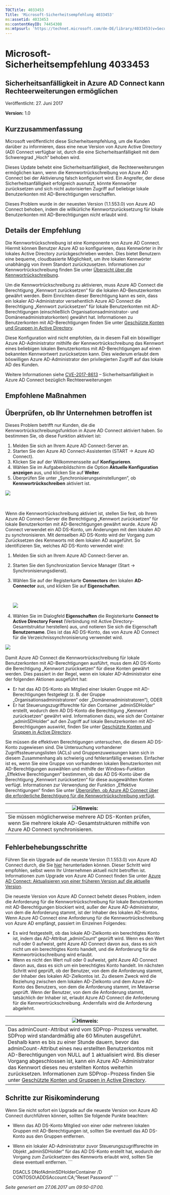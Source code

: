 ```yaml
---
TOCTitle: 4033453
Title: 'Microsoft-Sicherheitsempfehlung 4033453'
ms:assetid: 4033453
ms:contentKeyID: 74454308
ms:mtpsurl: 'https://technet.microsoft.com/de-DE/library/4033453(v=Security.10)'
---
```


Microsoft-Sicherheitsempfehlung 4033453
=======================================

Sicherheitsanfälligkeit in Azure AD Connect kann Rechteerweiterungen ermöglichen
--------------------------------------------------------------------------------

Veröffentlicht: 27. Juni 2017

**Version:** 1.0

Kurzzusammenfassung
-------------------

<span id="sectionToggle0"></span>
Microsoft veröffentlicht diese Sicherheitsempfehlung, um die Kunden darüber zu informieren, dass eine neue Version von Azure Active Directory (AD) Connect verfügbar ist, durch die eine Sicherheitsanfälligkeit mit dem Schweregrad „Hoch“ behoben wird.

Dieses Update behebt eine Sicherheitsanfälligkeit, die Rechteerweiterungen ermöglichen kann, wenn die Kennwortrückschreibung von Azure AD Connect bei der Aktivierung falsch konfiguriert wird. Ein Angreifer, der diese Sicherheitsanfälligkeit erfolgreich ausnutzt, könnte Kennwörter zurücksetzen und sich nicht autorisierten Zugriff auf beliebige lokale Benutzerkonten mit AD-Berechtigungen verschaffen.

Dieses Problem wurde in der neuesten Version (1.1.553.0) von Azure AD Connect behoben, indem die willkürliche Kennwortzurücksetzung für lokale Benutzerkonten mit AD-Berechtigungen nicht erlaubt wird.

Details der Empfehlung
----------------------

<span id="sectionToggle1"></span>
Die Kennwortrückschreibung ist eine Komponente von Azure AD Connect. Hiermit können Benutzer Azure AD so konfigurieren, dass Kennwörter in ihr lokales Active Directory zurückgeschrieben werden. Dies bietet Benutzern eine bequeme, cloudbasierte Möglichkeit, um ihre lokalen Kennwörter unabhängig von ihrem Standort zurückzusetzen. Informationen zur Kennwortrückschreibung finden Sie unter [Übersicht über die Kennwortrückschreibung](https://docs.microsoft.com/de-de/azure/active-directory/active-directory-passwords-writeback).

Um die Kennwortrückschreibung zu aktivieren, muss Azure AD Connect die Berechtigung „Kennwort zurücksetzen“ für die lokalen AD-Benutzerkonten gewährt werden. Beim Einrichten dieser Berechtigung kann es sein, dass ein lokaler AD-Administrator versehentlich Azure AD Connect die Berechtigung „Kennwort zurücksetzen“ für lokale Benutzerkonten mit AD-Berechtigungen (einschließlich Organisationsadministrator- und Domänenadministratorkonten) gewährt hat. Informationen zu Benutzerkonten mit AD-Berechtigungen finden Sie unter [Geschützte Konten und Gruppen in Active Directory](https://docs.microsoft.com/de-de/windows-server/identity/ad-ds/plan/security-best-practices/appendix-c--protected-accounts-and-groups-in-active-directory).

Diese Konfiguration wird nicht empfohlen, da in diesem Fall ein böswilliger Azure AD-Administrator mithilfe der Kennwortrückschreibung das Kennwort eines beliebigen lokalen Benutzerkontos mit AD-Berechtigungen auf einen bekannten Kennwortwert zurücksetzen kann. Dies wiederum erlaubt dem böswilligen Azure AD-Administrator den privilegierten Zugriff auf das lokale AD des Kunden.

Weitere Informationen siehe [CVE-2017-8613](https://cve.mitre.org/cgi-bin/cvename.cgi?name=cve-2017-8613) – Sicherheitsanfälligkeit in Azure AD Connect bezüglich Rechteerweiterungen

Empfohlene Maßnahmen
--------------------

<span id="sectionToggle2"></span>
**Überprüfen, ob Ihr Unternehmen betroffen ist**
------------------------------------------------

Dieses Problem betrifft nur Kunden, die die Kennwortrückschreibungsfunktion in Azure AD Connect aktiviert haben. So bestimmen Sie, ob diese Funktion aktiviert ist:

1.  Melden Sie sich an Ihrem Azure AD Connect-Server an.
2.  Starten Sie den Azure AD Connect-Assistenten (START → Azure AD Connect).
3.  Klicken Sie auf der Willkommensseite auf **Konfigurieren**.
4.  Wählen Sie im Aufgabenbildschirm die Option **Aktuelle Konfiguration anzeigen** aus, und klicken Sie auf **Weiter**.
5.  Überprüfen Sie unter „Synchronisierungseinstellungen“, ob **Kennwortrückschreiben** aktiviert ist.

![](images/Mt803213.EB9A43C32235251CEBA30763CA023255(de-DE,Security.10).png) 

 

Wenn die Kennwortrückschreibung aktiviert ist, stellen Sie fest, ob Ihrem Azure AD Connect-Server die Berechtigung „Kennwort zurücksetzen“ für lokale Benutzerkonten mit AD-Berechtigungen gewährt wurde. Azure AD Connect verwendet ein AD DS-Konto, um Änderungen mit dem lokalen AD zu synchronisieren. Mit demselben AD DS-Konto wird der Vorgang zum Zurücksetzen des Kennworts mit dem lokalen AD ausgeführt. So identifizieren Sie, welches AD DS-Konto verwendet wird:

1.  Melden Sie sich an Ihrem Azure AD Connect-Server an.
2.  Starten Sie den Synchronization Service Manager (Start → Synchronisierungsdienst).
3.  Wählen Sie auf der Registerkarte **Connectors** den lokalen **AD-Connector** aus, und klicken Sie auf **Eigenschaften**.

     

    ![](images/Mt803213.DB61E87568D302355369B23FC0475F46(de-DE,Security.10).png) 

4.  Wählen Sie im Dialogfeld **Eigenschaften** die Registerkarte **Connect to Active Directory Forest** (Verbindung mit Active Directory-Gesamtstruktur herstellen) aus, und notieren Sie sich die Eigenschaft **Benutzername**. Dies ist das AD DS-Konto, das von Azure AD Connect für die Verzeichnissynchronisierung verwendet wird.

![](images/Mt803213.BD84BA8E1D6EF8D03644EA75D5C15A1C(de-DE,Security.10).png) 

Damit Azure AD Connect die Kennwortrückschreibung für lokale Benutzerkonten mit AD-Berechtigungen ausführt, muss dem AD DS-Konto die Berechtigung „Kennwort zurücksetzen“ für diese Konten gewährt werden. Dies passiert in der Regel, wenn ein lokaler AD-Administrator eine der folgenden Aktionen ausgeführt hat:

-   Er hat das AD DS-Konto als Mitglied einer lokalen Gruppe mit AD-Berechtigungen festgelegt (z. B. der Gruppe „Organisationsadministratoren“ oder „Domänenadministratoren“), ODER
-   Er hat Steuerungszugriffsrechte für den Container „adminSDHolder“ erstellt, wodurch dem AD DS-Konto die Berechtigung „Kennwort zurücksetzen“ gewährt wird. Informationen dazu, wie sich der Container „adminSDHolder“ auf den Zugriff auf lokale Benutzerkonten mit AD-Berechtigungen auswirkt, finden Sie unter [Geschützte Konten und Gruppen in Active Directory](https://docs.microsoft.com/de-de/windows-server/identity/ad-ds/plan/security-best-practices/appendix-c--protected-accounts-and-groups-in-active-directory).

Sie müssen die effektiven Berechtigungen untersuchen, die diesem AD DS-Konto zugewiesen sind. Die Untersuchung vorhandener Zugriffssteuerungslisten (ACLs) und Gruppenzuweisungen kann sich in diesem Zusammenhang als schwierig und fehleranfällig erweisen. Einfacher ist es, wenn Sie eine Gruppe von vorhandenen lokalen Benutzerkonten mit AD-Berechtigungen auswählen und mithilfe der Windows-Funktion „Effektive Berechtigungen“ bestimmen, ob das AD DS-Konto über die Berechtigung „Kennwort zurücksetzen“ für diese ausgewählten Konten verfügt. Informationen zur Verwendung der Funktion „Effektive Berechtigungen“ finden Sie unter [Überprüfen, ob Azure AD Connect über die erforderliche Berechtigung für die Kennwortrückschreibung verfügt](https://docs.microsoft.com/de-de/azure/active-directory/active-directory-passwords-troubleshoot).

| <img src="images/Mt803213.note(de-DE,Security.10).gif" class="note" />Hinweis:                                       |
|---------------------------------------------------------------------------------------------------------------------------------------------------|
| Sie müssen möglicherweise mehrere AD DS-Konten prüfen, wenn Sie mehrere lokale AD-Gesamtstrukturen mithilfe von Azure AD Connect synchronisieren. |

Fehlerbehebungsschritte
-----------------------

Führen Sie ein Upgrade auf die neueste Version (1.1.553.0) von Azure AD Connect durch, die Sie [hier](https://www.microsoft.com/en-us/download/details.aspx?id=47594) herunterladen können. Dieser Schritt wird empfohlen, selbst wenn Ihr Unternehmen aktuell nicht betroffen ist. Informationen zum Upgrade von Azure AD Connect finden Sie unter [Azure AD Connect: Aktualisieren von einer früheren Version auf die aktuelle Version](https://docs.microsoft.com/de-de/azure/active-directory/connect/active-directory-aadconnect-upgrade-previous-version).

Die neueste Version von Azure AD Connect behebt dieses Problem, indem die Anforderung für die Kennwortrückschreibung für lokale Benutzerkonten mit AD-Berechtigungen blockiert wird, außer der Azure AD-Administrator, von dem die Anforderung stammt, ist der Inhaber des lokalen AD-Kontos. Wenn Azure AD Connect eine Anforderung für die Kennwortrückschreibung von Azure AD empfängt, passiert im Einzelnen Folgendes:

-   Es wird festgestellt, ob das lokale AD-Zielkonto ein berechtigtes Konto ist, indem das AD-Attribut „adminCount“ geprüft wird. Wenn es den Wert null oder 0 aufweist, geht Azure AD Connect davon aus, dass es sich nicht um ein berechtigtes Konto handelt, und die Anforderung für die Kennwortrückschreibung wird erlaubt.
-   Wenn es nicht den Wert null oder 0 aufweist, geht Azure AD Connect davon aus, dass es sich um ein berechtigtes Konto handelt. Im nächsten Schritt wird geprüft, ob der Benutzer, von dem die Anforderung stammt, der Inhaber des lokalen AD-Zielkontos ist. Zu diesem Zweck wird die Beziehung zwischen dem lokalen AD-Zielkonto und dem Azure AD-Konto des Benutzers, von dem die Anforderung stammt, im Metaverse geprüft. Wenn der Benutzer, von dem die Anforderung stammt, tatsächlich der Inhaber ist, erlaubt Azure AD Connect die Anforderung für die Kennwortrückschreibung. Andernfalls wird die Anforderung abgelehnt.

| <img src="images/Mt803213.note(de-DE,Security.10).gif" class="note" />Hinweis:                                                                                                                                                                                                                                                                                                                                                                                                                                                                                                                                                                                      |
|--------------------------------------------------------------------------------------------------------------------------------------------------------------------------------------------------------------------------------------------------------------------------------------------------------------------------------------------------------------------------------------------------------------------------------------------------------------------------------------------------------------------------------------------------------------------------------------------------------------------------------------------------------------------------------------------------|
| Das adminCount-Attribut wird vom SDProp-Prozess verwaltet. SDProp wird standardmäßig alle 60 Minuten ausgeführt. Deshalb kann es bis zu einer Stunde dauern, bevor das adminCount-Attribut eines neu erstellten Benutzerkontos mit AD-Berechtigungen von NULL auf 1 aktualisiert wird. Bis dieser Vorgang abgeschlossen ist, kann ein Azure AD-Administrator das Kennwort dieses neu erstellten Kontos weiterhin zurücksetzen. Informationen zum SDProp-Prozess finden Sie unter [Geschützte Konten und Gruppen in Active Directory](https://docs.microsoft.com/de-de/windows-server/identity/ad-ds/plan/security-best-practices/appendix-c--protected-accounts-and-groups-in-active-directory). |

Schritte zur Risikominderung
----------------------------

Wenn Sie nicht sofort ein Upgrade auf die neueste Version von Azure AD Connect durchführen können, sollten Sie folgende Punkte beachten:

-   Wenn das AD DS-Konto Mitglied von einer oder mehreren lokalen Gruppen mit AD-Berechtigungen ist, sollten Sie eventuell das AD DS-Konto aus den Gruppen entfernen.
-   Wenn ein lokaler AD-Administrator zuvor Steuerungszugriffsrechte im Objekt „adminSDHolder“ für das AD DS-Konto erstellt hat, wodurch der Vorgang zum Zurücksetzen des Kennworts erlaubt wird, sollten Sie diese eventuell entfernen.
        ```

    DSACLS DNofAdminSDHolderContainer /D CONTOSO\ADDSAccount:CA;"Reset Password"
        ```

*Seite generiert am 27.06.2017 um 09:50-07:00.*

